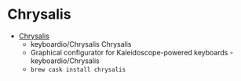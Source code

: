 # Chrysalis
- [Chrysalis](https://github.com/keyboardio/Chrysalis)
  -  keyboardio/Chrysalis Chrysalis
  - Graphical configurator for Kaleidoscope-powered keyboards - keyboardio/Chrysalis
  - `brew cask install chrysalis`
